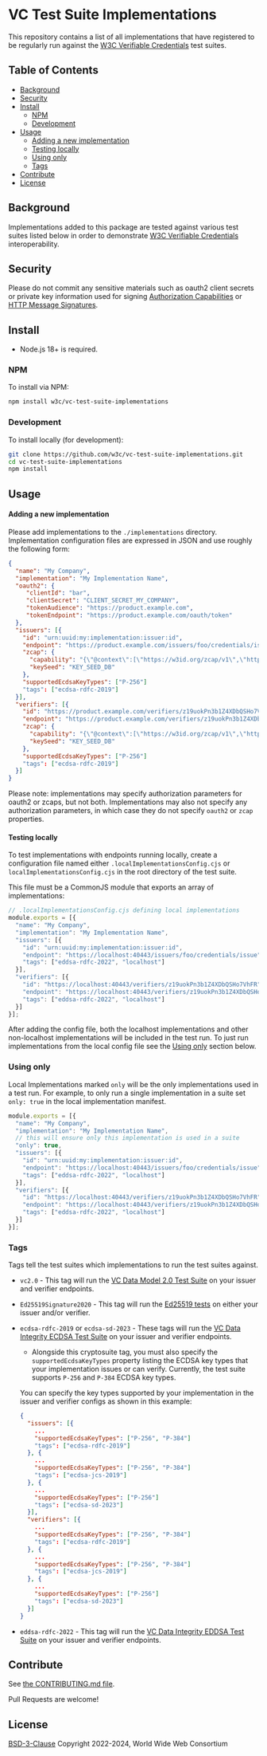 # VC Test Suite Implementations

This repository contains a list of all implementations that have registered to
be regularly run against the
[W3C Verifiable Credentials](https://www.w3.org/groups/wg/vc/) test suites.

## Table of Contents

- [Background](#background)
- [Security](#security)
- [Install](#install)
  - [NPM](#npm)
  - [Development](#development)
- [Usage](#usage)
  - [Adding a new implementation](#adding-a-new-implementation)
  - [Testing locally](#testing-locally)
  - [Using only](#using-only)
  - [Tags](#tags)
- [Contribute](#contribute)
- [License](#license)

## Background

Implementations added to this package are tested against various test suites
listed below in order to demonstrate [W3C Verifiable Credentials](https://www.w3.org/groups/wg/vc/) interoperability.

## Security

Please do not commit any sensitive materials such as oauth2 client secrets or
private key information used for signing
[Authorization Capabilities](https://w3c-ccg.github.io/zcap-spec/) or
[HTTP Message Signatures](https://www.ietf.org/archive/id/draft-ietf-httpbis-message-signatures-08.html).

## Install

- Node.js 18+ is required.

### NPM

To install via NPM:
```sh
npm install w3c/vc-test-suite-implementations
```

### Development

To install locally (for development):

```sh
git clone https://github.com/w3c/vc-test-suite-implementations.git
cd vc-test-suite-implementations
npm install
```

## Usage

#### Adding a new implementation
Please add implementations to the `./implementations` directory.
Implementation configuration files are expressed in JSON and use roughly the
following form:

```json
{
  "name": "My Company",
  "implementation": "My Implementation Name",
  "oauth2": {
     "clientId": "bar",
     "clientSecret": "CLIENT_SECRET_MY_COMPANY",
     "tokenAudience": "https://product.example.com",
     "tokenEndpoint": "https://product.example.com/oauth/token"
  },
  "issuers": [{
    "id": "urn:uuid:my:implementation:issuer:id",
    "endpoint": "https://product.example.com/issuers/foo/credentials/issue",
    "zcap": {
      "capability": "{\"@context\":[\"https://w3id.org/zcap/v1\",\"https://w3id.org/security/suites/ed25519-2020/v1\"],\"id\":\"urn:uuid:4d44084c-334e-46dc-ac23-5e26f75262b6\",\"controller\":\"did:key:zFoo\",\"parentCapability\":\"urn:zcap:root:https%3A%2F%2Fmy.implementation.net%2Fissuers%2Fz19wCeJafpsTzvA6hZksz7TYF\",\"invocationTarget\":\"https://my.implementation.net/issuers/z19wCeJafpsTzvA6hZksz7TYF/credentials/issue\",\"expires\":\"2022-05-29T17:26:30Z\",\"proof\":{\"type\":\"Ed25519Signature2020\",\"created\":\"2022-02-28T17:26:30Z\",\"verificationMethod\":\"did:key:z6Mkk2x1J4jCmaHDyYRRW1NB7CzeKYbjo3boGfRiefPzZjLQ#z6Mkk2x1J4jCmaHDyYRRW1NB7CzeKYbjo3boGfRiefPzZjLQ\",\"proofPurpose\":\"capabilityDelegation\",\"capabilityChain\":[\"urn:zcap:root:https%3A%2F%2Fmy.implementation.net%2Fissuers%2Fz19wCeJafpsTzvA6hZksz7TYF\"],\"proofValue\":\"zBar\"}}",
      "keySeed": "KEY_SEED_DB"
    },
    "supportedEcdsaKeyTypes": ["P-256"]
    "tags": ["ecdsa-rdfc-2019"]
  }],
  "verifiers": [{
    "id": "https://product.example.com/verifiers/z19uokPn3b1Z4XDbQSHo7VhFR",
    "endpoint": "https://product.example.com/verifiers/z19uokPn3b1Z4XDbQSHo7VhFR/credentials/verify",
    "zcap": {
      "capability": "{\"@context\":[\"https://w3id.org/zcap/v1\",\"https://w3id.org/security/suites/ed25519-2020/v1\"],\"id\":\"urn:uuid:41473f9f-9e44-4ac9-9ac2-c86a6f695703\",\"controller\":\"did:key:zFoo\",\"parentCapability\":\"urn:zcap:root:https%3A%2F%2Fmy.implementation.net%3A40443%2Fverifiers%2Fz19uokPn3b1Z4XDbQSHo7VhFR\",\"invocationTarget\":\"https://my.implementation.net/verifiers/zBar/credentials/verify\",\"expires\":\"2023-03-17T17:39:49Z\",\"proof\":{\"type\":\"Ed25519Signature2020\",\"created\":\"2022-03-17T17:39:49Z\",\"verificationMethod\":\"did:key:zFoo#zBar\",\"proofPurpose\":\"capabilityDelegation\",\"capabilityChain\":[\"urn:zcap:root:https%3A%2F%2Fmy.application.net%2Fverifiers%2FzFoo\"],\"proofValue\":\"zBar\"}}",
      "keySeed": "KEY_SEED_DB"
    },
    "supportedEcdsaKeyTypes": ["P-256"]
    "tags": ["ecdsa-rdfc-2019"]
  }]
}
```

Please note: implementations may specify authorization parameters for oauth2 or
zcaps, but not both. Implementations may also not specify any authorization
parameters, in which case they do not specify `oauth2` or `zcap` properties.

#### Testing locally

To test implementations with endpoints running locally, create a configuration file named
either `.localImplementationsConfig.cjs` or `localImplementationsConfig.cjs` in the root
directory of the test suite.

This file must be a CommonJS module that exports an array of implementations:

```js
// .localImplementationsConfig.cjs defining local implementations
module.exports = [{
  "name": "My Company",
  "implementation": "My Implementation Name",
  "issuers": [{
    "id": "urn:uuid:my:implementation:issuer:id",
    "endpoint": "https://localhost:40443/issuers/foo/credentials/issue",
    "tags": ["eddsa-rdfc-2022", "localhost"]
  }],
  "verifiers": [{
    "id": "https://localhost:40443/verifiers/z19uokPn3b1Z4XDbQSHo7VhFR",
    "endpoint": "https://localhost:40443/verifiers/z19uokPn3b1Z4XDbQSHo7VhFR/credentials/verify",
    "tags": ["eddsa-rdfc-2022", "localhost"]
  }]
}];
```

After adding the config file, both the localhost implementations and other
non-localhost implementations will be included in the test run. To just run implementations
from the local config file see the [Using only](#using-only) section below.

### Using only
Local Implementations marked `only` will be the only implementations used in a test run.
For example, to only run a single implementation in a suite set `only: true` in
the local implementation manifest.

```js
module.exports = [{
  "name": "My Company",
  "implementation": "My Implementation Name",
  // this will ensure only this implementation is used in a suite
  "only": true,
  "issuers": [{
    "id": "urn:uuid:my:implementation:issuer:id",
    "endpoint": "https://localhost:40443/issuers/foo/credentials/issue",
    "tags": ["eddsa-rdfc-2022", "localhost"]
  }],
  "verifiers": [{
    "id": "https://localhost:40443/verifiers/z19uokPn3b1Z4XDbQSHo7VhFR",
    "endpoint": "https://localhost:40443/verifiers/z19uokPn3b1Z4XDbQSHo7VhFR/credentials/verify",
    "tags": ["eddsa-rdfc-2022", "localhost"]
  }]
}];
```

### Tags

Tags tell the test suites which implementations to run the test suites against.

* `vc2.0` - This tag will run the [VC Data Model 2.0 Test Suite](https://github.com/w3c/vc-data-model-2.0-test-suite) on your issuer and verifier endpoints.

* `Ed25519Signature2020` - This tag will run the [Ed25519 tests](https://github.com/w3c/vc-di-ed25519signature2020-test-suite) on either your issuer and/or verifier.

* `ecdsa-rdfc-2019` or `ecdsa-sd-2023` - These tags will run the
[VC Data Integrity ECDSA Test Suite](https://github.com/w3c/vc-di-ecdsa-test-suite)
on your issuer and verifier endpoints.
  * Alongside this cryptosuite tag, you must also specify the
  `supportedEcdsaKeyTypes` property listing the ECDSA key types that your
  implementation issues or can verify. Currently, the test suite supports
  `P-256` and `P-384` ECDSA key types.

  You can specify the key types supported by your implementation in the issuer
  and verifier configs as shown in this example:
  ```json
  {
    "issuers": [{
      ...
      "supportedEcdsaKeyTypes": ["P-256", "P-384"]
      "tags": ["ecdsa-rdfc-2019"]
    }, {
      ...
      "supportedEcdsaKeyTypes": ["P-256", "P-384"]
      "tags": ["ecdsa-jcs-2019"]
    }, {
      ...
      "supportedEcdsaKeyTypes": ["P-256"]
      "tags": ["ecdsa-sd-2023"]
    }],
    "verifiers": [{
      ...
      "supportedEcdsaKeyTypes": ["P-256", "P-384"]
      "tags": ["ecdsa-rdfc-2019"]
    }, {
      ...
      "supportedEcdsaKeyTypes": ["P-256", "P-384"]
      "tags": ["ecdsa-jcs-2019"]
    }, {
      ...
      "supportedEcdsaKeyTypes": ["P-256"]
      "tags": ["ecdsa-sd-2023"]
    }]
  }
  ```

* `eddsa-rdfc-2022` - This tag will run the [VC Data Integrity EDDSA Test Suite](https://github.com/w3c/vc-di-eddsa-test-suite) on your issuer and verifier endpoints.

## Contribute

See [the CONTRIBUTING.md file](CONTRIBUTING.md).

Pull Requests are welcome!

## License

[BSD-3-Clause](LICENSE) Copyright 2022-2024, World Wide Web Consortium
